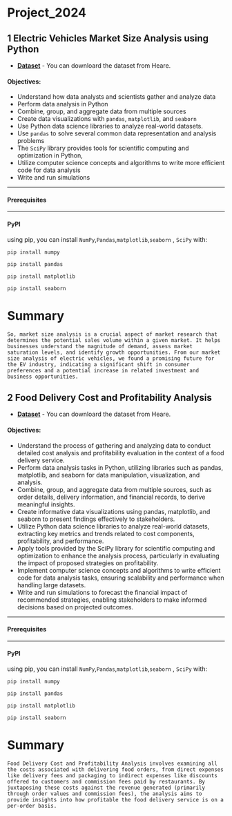 # Project_2024

## 1 Electric Vehicles Market Size Analysis using Python
- __[Dataset](https://statso.io/market-size-of-evs-case-study/)__ - You can downloard the dataset from Heare.
#### Objectives:
+ Understand how data analysts and scientists gather and analyze data
+ Perform data analysis in Python
+ Combine, group, and aggregate data from multiple sources
+ Create data visualizations with `pandas`, `matplotlib`, and `seaborn`
+ Use Python data science libraries to analyze real-world datasets.
+ Use `pandas` to solve several common data representation and analysis problems
+ The `SciPy` library provides tools for scientific computing and optimization in Python, 
+ Utilize computer science concepts and algorithms to write more efficient code for data analysis
+ Write and run simulations
---
#### Prerequisites
---
#### PyPI
using pip, you can install `NumPy`,`Pandas`,`matplotlib`,`seaborn` , `SciPy` with:
```
pip install numpy
```
```
pip install pandas
```
```
pip install matplotlib
```
```
pip install seaborn
```
# Summary
```
So, market size analysis is a crucial aspect of market research that determines the potential sales volume within a given market. It helps businesses understand the magnitude of demand, assess market saturation levels, and identify growth opportunities. From our market size analysis of electric vehicles, we found a promising future for the EV industry, indicating a significant shift in consumer preferences and a potential increase in related investment and business opportunities.
```
## 2 Food Delivery Cost and Profitability Analysis
- __[Dataset](https://statso.io/optimizing-cost-and-profitability-case-study/)__ - You can downloard the dataset from Heare.
#### Objectives:
+ Understand the process of gathering and analyzing data to conduct detailed cost analysis and profitability evaluation in the context of a food delivery service.
+ Perform data analysis tasks in Python, utilizing libraries such as pandas, matplotlib, and seaborn for data manipulation, visualization, and analysis.
+ Combine, group, and aggregate data from multiple sources, such as order details, delivery information, and financial records, to derive meaningful insights.
+ Create informative data visualizations using pandas, matplotlib, and seaborn to present findings effectively to stakeholders.
+ Utilize Python data science libraries to analyze real-world datasets, extracting key metrics and trends related to cost components, profitability, and performance.
+ Apply tools provided by the SciPy library for scientific computing and optimization to enhance the analysis process, particularly in evaluating the impact of proposed strategies on profitability.
+ Implement computer science concepts and algorithms to write efficient code for data analysis tasks, ensuring scalability and performance when handling large datasets.
+ Write and run simulations to forecast the financial impact of recommended strategies, enabling stakeholders to make informed decisions based on projected outcomes.
---
#### Prerequisites
---
#### PyPI
using pip, you can install `NumPy`,`Pandas`,`matplotlib`,`seaborn` , `SciPy` with:
```
pip install numpy
```
```
pip install pandas
```
```
pip install matplotlib
```
```
pip install seaborn
```
# Summary
```
Food Delivery Cost and Profitability Analysis involves examining all the costs associated with delivering food orders, from direct expenses like delivery fees and packaging to indirect expenses like discounts offered to customers and commission fees paid by restaurants. By juxtaposing these costs against the revenue generated (primarily through order values and commission fees), the analysis aims to provide insights into how profitable the food delivery service is on a per-order basis.
```
